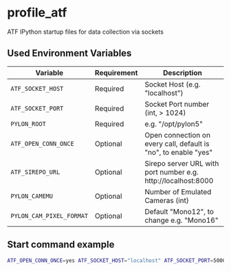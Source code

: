# profile_atf
ATF IPython startup files for data collection via sockets

## Used Environment Variables

| Variable               | Requirement     | Description                      |
| ---------------------- | ------------- | -------------------------------- |
| `ATF_SOCKET_HOST`       | Required      | Socket Host (e.g. "localhost")        |
| `ATF_SOCKET_PORT`        | Required      | Socket Port number (int, > 1024)         |
| `PYLON_ROOT`             | Required      | e.g. "/opt/pylon5"                     |
| `ATF_OPEN_CONN_ONCE`     | Optional      | Open connection on every call, default is "no", to enable "yes"  |
| `ATF_SIREPO_URL`         | Optional      | Sirepo server URL with port number e.g. http://localhost:8000   |
| `PYLON_CAMEMU`           | Optional      | Number of Emulated Cameras (int)          |
| `PYLON_CAM_PIXEL_FORMAT` | Optional      | Default "Mono12", to change e.g. "Mono16"     |

## Start command example

```bash
ATF_OPEN_CONN_ONCE=yes ATF_SOCKET_HOST="localhost" ATF_SOCKET_PORT=5000 ATF_SIREPO_URL="http://localhost:8000" PYLON_CAMEMU=10 PYLON_CAM_PIXEL_FORMAT="Mono16" ipython --profile-dir=.
```
